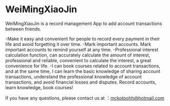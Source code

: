 # WeiMingXiaoJin

WeiMingXiaoJin is a record management App to add account transactions between friends. 

-Make it easy and convenient for people to record every payment in their life and avoid forgetting it over time.
-Mark important accounts. Mark important accounts to remind yourself at any time.
-Professional interest calculation function, can accurately calculate the amount of interest, professional and reliable, convenient to calculate the interest, a great convenience for life.
-I can book courses related to account transactions, and at the same time, I can learn the basic knowledge of sharing account transactions, understand the professional knowledge of account transactions, and avoid financial losses and disputes.
Record accounts, learn knowledge, book courses!

If you have any questions, please contact us at ：mckotoohh@hotmail.com
